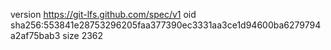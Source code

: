 version https://git-lfs.github.com/spec/v1
oid sha256:553841e28753296205faa377390ec3331aa3ce1d94600ba6279794a2af75bab3
size 2362
